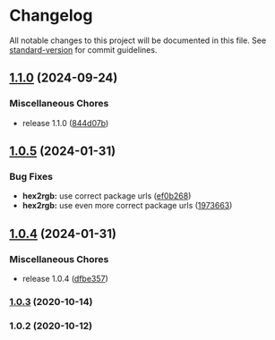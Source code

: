# Changelog

All notable changes to this project will be documented in this file. See [standard-version](https://github.com/conventional-changelog/standard-version) for commit guidelines.

## [1.1.0](https://github.com/TomKopp/CssColor/compare/@csscolor/hex2rgb@1.0.5...@csscolor/hex2rgb@1.1.0) (2024-09-24)


### Miscellaneous Chores

* release 1.1.0 ([844d07b](https://github.com/TomKopp/CssColor/commit/844d07b82cc6922caf9a1f25578f182ca45c31b3))

## [1.0.5](https://github.com/TomKopp/CssColor/compare/@csscolor/hex2rgb@1.0.4...@csscolor/hex2rgb@1.0.5) (2024-01-31)


### Bug Fixes

* **hex2rgb:** use correct package urls ([ef0b268](https://github.com/TomKopp/CssColor/commit/ef0b26801871e8e6bc334e9872083b543bedd7fd))
* **hex2rgb:** use even more correct package urls ([1973663](https://github.com/TomKopp/CssColor/commit/19736633a45bac51ee26f4c7b91abd6aaa45f981))

## [1.0.4](https://github.com/TomKopp/CssColor/compare/@csscolor/hex2rgb@1.0.3...@csscolor/hex2rgb@1.0.4) (2024-01-31)


### Miscellaneous Chores

* release 1.0.4 ([dfbe357](https://github.com/TomKopp/CssColor/commit/dfbe3574ca963568a6f9fc4af791b7b33f76df13))

### [1.0.3](https://github.com/witzbould/CssColor/compare/@csscolor/hex2rgb@1.0.2...@csscolor/hex2rgb@1.0.3) (2020-10-14)

### 1.0.2 (2020-10-12)
